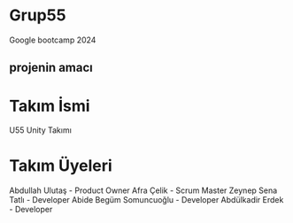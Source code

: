 # Grup55
Google bootcamp 2024
## projenin amacı

# Takım İsmi

U55 Unity Takımı

# Takım Üyeleri

Abdullah Ulutaş - Product Owner
Afra Çelik - Scrum Master
Zeynep Sena Tatlı - Developer
Abide Begüm Somuncuoğlu - Developer
Abdülkadir Erdek - Developer
